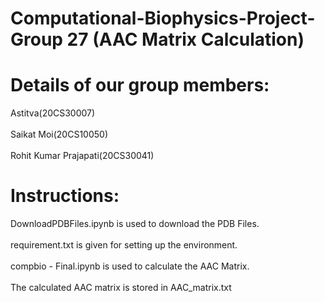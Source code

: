 ﻿# Computational-Biophysics-Project-Group 27 (AAC Matrix Calculation)

# Details of our group members: 
 Astitva(20CS30007)<br><br>
 Saikat Moi(20CS10050)<br><br>
 Rohit Kumar Prajapati(20CS30041)

# Instructions:
DownloadPDBFiles.ipynb is used to download the PDB Files.<br><br>
requirement.txt is given for setting up the environment.<br><br>
compbio - Final.ipynb is used to calculate the AAC Matrix.<br><br>
The calculated AAC matrix is stored in AAC_matrix.txt
